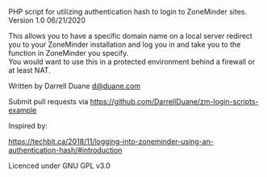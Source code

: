 
PHP script for utilizing authentication hash to login to ZoneMinder sites. Version 1.0   06/21/2020

This allows you to have a specific domain name on a local server redirect you to your ZoneMinder 
installation and log you in and take you to the function in ZoneMinder you specify.  
You would want to use this in a protected environment behind a firewall or at least NAT.

Written by Darrell Duane  <d@duane.com>

Submit pull requests via https://github.com/DarrellDuane/zm-login-scripts-example

Inspired by:

https://techbit.ca/2018/11/logging-into-zoneminder-using-an-authentication-hash/#introduction

Licenced under GNU GPL v3.0
